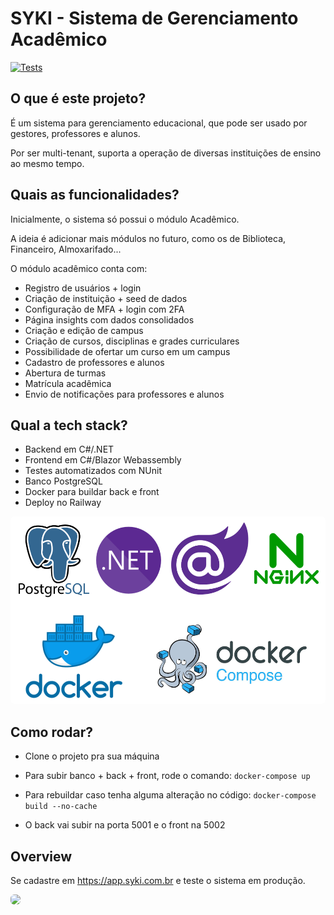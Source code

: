 # SYKI - Sistema de Gerenciamento Acadêmico

[![Tests](https://github.com/ZaqueuCavalcante/syki/actions/workflows/tests.yml/badge.svg)](https://github.com/ZaqueuCavalcante/syki/actions/workflows/tests.yml)

## O que é este projeto?

É um sistema para gerenciamento educacional, que pode ser usado por gestores, professores e alunos.

Por ser multi-tenant, suporta a operação de diversas instituições de ensino ao mesmo tempo.

## Quais as funcionalidades?

Inicialmente, o sistema só possui o módulo Acadêmico.

A ideia é adicionar mais módulos no futuro, como os de Biblioteca, Financeiro, Almoxarifado...

O módulo acadêmico conta com:

- Registro de usuários + login
- Criação de instituição + seed de dados
- Configuração de MFA + login com 2FA
- Página insights com dados consolidados
- Criação e edição de campus
- Criação de cursos, disciplinas e grades curriculares
- Possibilidade de ofertar um curso em um campus
- Cadastro de professores e alunos
- Abertura de turmas
- Matrícula acadêmica
- Envio de notificações para professores e alunos

## Qual a tech stack?

- Backend em C#/.NET
- Frontend em C#/Blazor Webassembly
- Testes automatizados com NUnit
- Banco PostgreSQL
- Docker para buildar back e front
- Deploy no Railway

<img src="./Docs/images/docker-compose.png" width="600" height="300" style="border-radius: 6px">

## Como rodar?

- Clone o projeto pra sua máquina

- Para subir banco + back + front, rode o comando: `docker-compose up`

- Para rebuildar caso tenha alguma alteração no código: `docker-compose build --no-cache`

- O back vai subir na porta 5001 e o front na 5002

## Overview

Se cadastre em https://app.syki.com.br e teste o sistema em produção.

<img src="./Docs/images/syki_overview.gif" style="border-radius: 6px">
